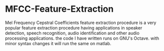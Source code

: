 # MFCC-Feature-Extraction
Mel Frequency Cepstral Coefficients feature extraction procedure is a very popular feature extraction procedure having applications in speaker detection, speech recognition, audio identification and other audio processing applications.
the code I have written runs on GNU's Octave. with minor syntax changes it will run the same on matlab.
